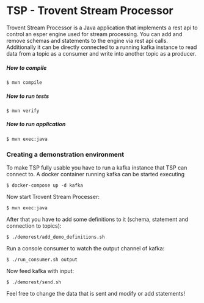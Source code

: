 # TSP - Trovent Stream Processor #

Trovent Stream Processor is a Java application that implements a rest api to control an esper engine used for stream processing.
You can add and remove schemas and statements to the engine via rest api calls.
Additionally it can be directly connected to a running kafka instance to read data from a topic as a consumer and write into another topic as a producer.

##### How to compile

	$ mvn compile
	
##### How to run tests

	$ mvn verify
	
##### How to run application

	$ mvn exec:java
	
	
### Creating a demonstration environment

To make TSP fully usable you have to run a kafka instance that TSP can connect to.
A docker container running kafka can be started executing

	$ docker-compose up -d kafka
	
Now start Trovent Stream Processer:

	$ mvn exec:java

After that you have to add some definitions to it (schema, statement and connection to topics):

	$ ./demorest/add_demo_definitions.sh
	
Run a console consumer to watch the output channel of kafka:

	$ ./run_consumer.sh output
	
Now feed kafka with input:

	$ ./demorest/send.sh
	
Feel free to change the data that is sent and modify or add statements!

 